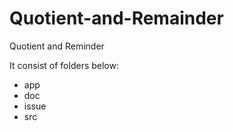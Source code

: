 # Quotient-and-Remainder
Quotient and Reminder

It consist of folders below:
- app
- doc
- issue
- src
